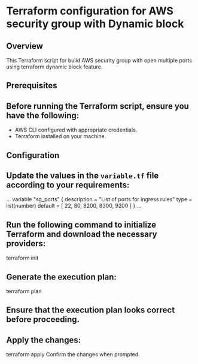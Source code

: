 # Terraform configuration for AWS security group with Dynamic block

## Overview

This Terraform script for bulid AWS security group with open multiple ports using terraform dynamic block feature.

## Prerequisites

## Before running the Terraform script, ensure you have the following:

- AWS CLI configured with appropriate credentials.
- Terraform installed on your machine.

## Configuration

## Update the values in the `variable.tf` file according to your requirements:
...
variable "sg_ports" {
description = "List of ports for ingress rules"
type        = list(number)
default = [ 22, 80, 8200, 8300, 9200 ]
}
...

## Run the following command to initialize Terraform and download the necessary providers:

terraform init

## Generate the execution plan:

terraform plan

## Ensure that the execution plan looks correct before proceeding.
## Apply the changes:

terraform apply
Confirm the changes when prompted.
